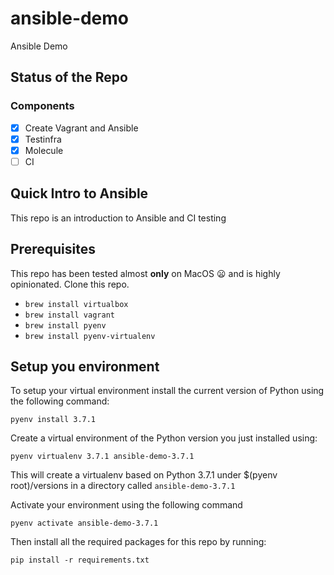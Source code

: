# ansible-demo
Ansible Demo

## Status of the Repo

### Components

- [x] Create Vagrant and Ansible
- [x] Testinfra
- [x] Molecule
- [ ] CI

## Quick Intro to Ansible

This repo is an introduction to Ansible and CI testing

## Prerequisites

This repo has been tested almost **only** on MacOS :frowning: and is highly
opinionated. Clone this repo.

 * `brew install virtualbox`
 * `brew install vagrant`
 * `brew install pyenv`
 * `brew install pyenv-virtualenv`

## Setup you environment

To setup your virtual environment install the current version of Python using
the following command:

`pyenv install 3.7.1`

Create a virtual environment of the Python version you just installed using:

`pyenv virtualenv 3.7.1 ansible-demo-3.7.1`

This will create a virtualenv based on Python 3.7.1 under $(pyenv root)/versions
in a directory called `ansible-demo-3.7.1`

Activate your environment using the following command

`pyenv activate ansible-demo-3.7.1`

Then install all the required packages for this repo by running:

`pip install -r requirements.txt`
